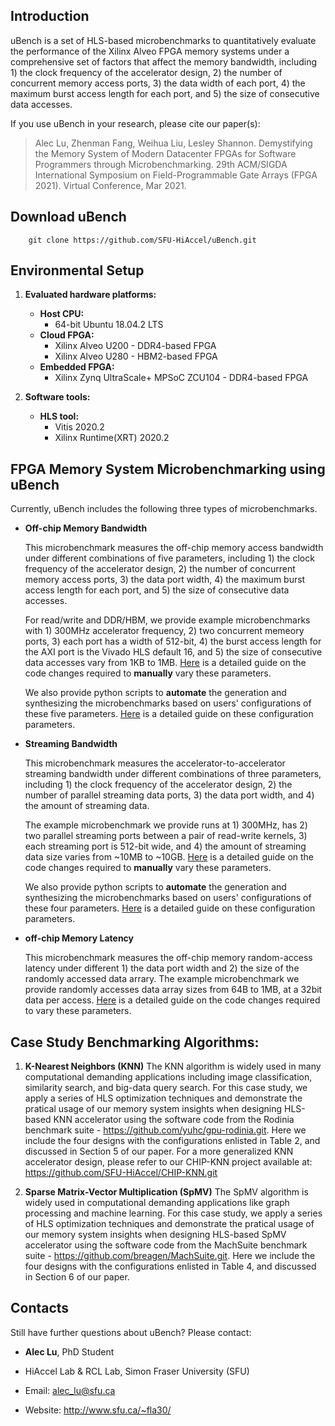 ## Introduction

uBench is a set of HLS-based microbenchmarks to quantitatively evaluate the performance of the Xilinx Alveo FPGA memory systems under a comprehensive set of factors that affect the memory bandwidth, including 1) the clock frequency of the accelerator design, 2) the number of concurrent memory access ports, 3) the data width of each port, 4) the maximum burst access length for each port, and 5) the size of consecutive data accesses. 

If you use uBench in your research, please cite our paper(s):
> Alec Lu, Zhenman Fang, Weihua Liu, Lesley Shannon. Demystifying the Memory System of Modern Datacenter FPGAs for Software Programmers through Microbenchmarking. 29th ACM/SIGDA International Symposium on Field-Programmable Gate Arrays (FPGA 2021). Virtual Conference, Mar 2021.

## Download uBench

        git clone https://github.com/SFU-HiAccel/uBench.git

## Environmental Setup

1. **Evaluated hardware platforms:**
    * **Host CPU:**
      * 64-bit Ubuntu 18.04.2 LTS
    * **Cloud FPGA:**
      * Xilinx Alveo U200 - DDR4-based FPGA
      * Xilinx Alveo U280 - HBM2-based FPGA
    * **Embedded FPGA:**
      * Xilinx Zynq UltraScale+ MPSoC ZCU104 - DDR4-based FPGA

2. **Software tools:**
    * **HLS tool:**
      * Vitis 2020.2
      * Xilinx Runtime(XRT) 2020.2

## FPGA Memory System Microbenchmarking using uBench

Currently, uBench includes the following three types of microbenchmarks.

* **Off-chip Memory Bandwidth**

    This microbenchmark measures the off-chip memory access bandwidth under different combinations of five parameters, including 1) the clock frequency of the accelerator design, 2) the number of concurrent memory access ports, 3) the data port width, 4) the maximum burst access length for each port, and 5) the size of consecutive data accesses. 
    
    For read/write and DDR/HBM, we provide example microbenchmarks with 1) 300MHz accelerator frequency, 2) two concurrent memeory ports, 3) each port has a width of 512-bit, 4) the burst access length for the AXI port is the Vivado HLS default 16, and 5) the size of consecutive data accesses vary from 1KB to 1MB. [Here](https://github.com/SFU-HiAccel/uBench/tree/2020.2/ubench/offchip_bandwidth/datacenter) is a detailed guide on the code changes required to **manually** vary these parameters.
    
    We also provide python scripts to **automate** the generation and synthesizing the microbenchmarks based on users' configurations of these five parameters. [Here](https://github.com/SFU-HiAccel/uBench/tree/2020.2/ubench/offchip_bandwidth/datacenter/auto_collect) is a detailed guide on these configuration parameters.

* **Streaming Bandwidth**

    This microbenchmark measures the accelerator-to-accelerator streaming bandwidth under different combinations of three parameters, including 1) the clock frequency of the accelerator design, 2) the number of parallel streaming data ports, 3) the data port width, and 4) the amount of streaming data. 
    
    The example microbenchmark we provide runs at 1) 300MHz, has 2) two parallel streaming ports between a pair of read-write kernels, 3) each streaming port is 512-bit wide, and 4) the amount of streaming data size varies from ~10MB to ~10GB. [Here](https://github.com/SFU-HiAccel/uBench/tree/2020.2/ubench/streaming_bandwidth/datacenter) is a detailed guide on the code changes required to **manually** vary these parameters.
    
    We also provide python scripts to **automate** the generation and synthesizing the microbenchmarks based on users' configurations of these four parameters. [Here](https://github.com/SFU-HiAccel/uBench/tree/2020.2/ubench/streaming_bandwidth/datacenter/auto_collect) is a detailed guide on these configuration parameters.

* **off-chip Memory Latency**

    This microbenchmark measures the off-chip memory random-access latency under different 1) the data port width and 2) the size of the randomly accessed data arrary. The example microbenchmark we provide randomly accesses data array sizes from 64B to 1MB, at a 32bit data per access. [Here](https://github.com/SFU-HiAccel/uBench/tree/main/ubench/off-chip_latency) is a detailed guide on the code changes required to vary these parameters.

## Case Study Benchmarking Algorithms: 

1. **K-Nearest Neighbors (KNN)**
The KNN algorithm is widely used in many computational demanding applications including image classification, similarity search, and big-data query search. For this case study, we apply a series of HLS optimization techniques and demonstrate the pratical usage of our memory system insights when designing HLS-based KNN accelerator using the software code from the Rodinia benchmark suite - https://github.com/yuhc/gpu-rodinia.git. Here we include the four designs with the configurations enlisted in Table 2, and discussed in Section 5 of our paper. For a more generalized KNN accelerator design, please refer to our CHIP-KNN project available at: https://github.com/SFU-HiAccel/CHIP-KNN.git 

2. **Sparse Matrix-Vector Multiplication (SpMV)**
The SpMV algorithm is widely used in computational demanding applications like graph processing and machine learning. For this case study, we apply a series of HLS optimization techniques and demonstrate the pratical usage of our memory system insights when designing HLS-based SpMV accelerator using the software code from the MachSuite benchmark suite - https://github.com/breagen/MachSuite.git. Here we include the four designs with the configurations enlisted in Table 4, and discussed in Section 6 of our paper.

## Contacts

Still have further questions about uBench? Please contact:

* **Alec Lu**, PhD Student

* HiAccel Lab & RCL Lab, Simon Fraser University (SFU)

* Email: alec_lu@sfu.ca 

* Website: http://www.sfu.ca/~fla30/
